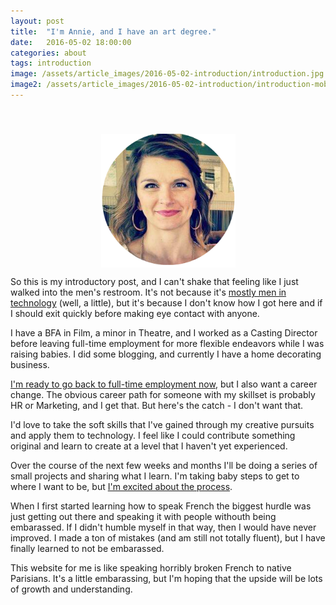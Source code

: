 ```yaml
---
layout: post
title:  "I'm Annie, and I have an art degree."
date:   2016-05-02 18:00:00
categories: about
tags: introduction
image: /assets/article_images/2016-05-02-introduction/introduction.jpg
image2: /assets/article_images/2016-05-02-introduction/introduction-mobile.jpg
---
```

<img src='/assets/article_images/2016-05-02-introduction/AnnieHedgpeth.png' style='display: block; margin-left: auto; margin-right: auto; padding-top: 40px' />

So this is my introductory post, and I can't shake that feeling like I just walked into the men's restroom. It's not because it's [mostly men in technology](http://martinfowler.com/articles/born-for-it.html) (well, a little), but it's because I don't know how I got here and if I should exit quickly before making eye contact with anyone. 
<!--more-->

I have a BFA in Film, a minor in Theatre, and I worked as a Casting Director before leaving full-time employment for more flexible endeavors while I was raising babies. I did some blogging, and currently I have a home decorating business. 

[I'm ready to go back to full-time employment now](http://leanin.org/book/), but I also want a career change. The obvious career path for someone with my skillset is probably HR or Marketing, and I get that. But here's the catch - I don't want that. 

I'd love to take the soft skills that I've gained through my creative pursuits and apply them to technology. I feel like I could contribute something original and learn to create at a level that I haven't yet experienced.

Over the course of the next few weeks and months I'll be doing a series of small projects and sharing what I learn. I'm taking baby steps to get to where I want to be, but [I'm excited about the process](https://youtu.be/C13JC_YP2Q8). 

When I first started learning how to speak French the biggest hurdle was just getting out there and speaking it with people withouth being embarassed. If I didn't humble myself in that way, then I would have never improved. I made a ton of mistakes (and am still not totally fluent), but I have finally learned to not be embarassed. 

This website for me is like speaking horribly broken French to native Parisians. It's a little embarassing, but I'm hoping that the upside will be lots of growth and understanding.    
